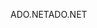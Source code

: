 <span data-ttu-id="17bbc-101">ADO.NET</span><span class="sxs-lookup"><span data-stu-id="17bbc-101">ADO.NET</span></span>